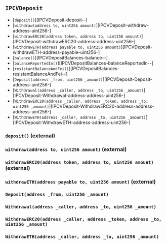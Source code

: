 ## <span id="IPCVDeposit"></span> `IPCVDeposit`



- [`deposit()`][IPCVDeposit-deposit--]
- [`withdraw(address to, uint256 amount)`][IPCVDeposit-withdraw-address-uint256-]
- [`withdrawERC20(address token, address to, uint256 amount)`][IPCVDeposit-withdrawERC20-address-address-uint256-]
- [`withdrawETH(address payable to, uint256 amount)`][IPCVDeposit-withdrawETH-address-payable-uint256-]
- [`balance()`][IPCVDepositBalances-balance--]
- [`balanceReportedIn()`][IPCVDepositBalances-balanceReportedIn--]
- [`resistantBalanceAndFei()`][IPCVDepositBalances-resistantBalanceAndFei--]
- [`Deposit(address _from, uint256 _amount)`][IPCVDeposit-Deposit-address-uint256-]
- [`Withdrawal(address _caller, address _to, uint256 _amount)`][IPCVDeposit-Withdrawal-address-address-uint256-]
- [`WithdrawERC20(address _caller, address _token, address _to, uint256 _amount)`][IPCVDeposit-WithdrawERC20-address-address-address-uint256-]
- [`WithdrawETH(address _caller, address _to, uint256 _amount)`][IPCVDeposit-WithdrawETH-address-address-uint256-]
### <span id="IPCVDeposit-deposit--"></span> `deposit()` (external)



### <span id="IPCVDeposit-withdraw-address-uint256-"></span> `withdraw(address to, uint256 amount)` (external)



### <span id="IPCVDeposit-withdrawERC20-address-address-uint256-"></span> `withdrawERC20(address token, address to, uint256 amount)` (external)



### <span id="IPCVDeposit-withdrawETH-address-payable-uint256-"></span> `withdrawETH(address payable to, uint256 amount)` (external)



### <span id="IPCVDeposit-Deposit-address-uint256-"></span> `Deposit(address _from, uint256 _amount)`



### <span id="IPCVDeposit-Withdrawal-address-address-uint256-"></span> `Withdrawal(address _caller, address _to, uint256 _amount)`



### <span id="IPCVDeposit-WithdrawERC20-address-address-address-uint256-"></span> `WithdrawERC20(address _caller, address _token, address _to, uint256 _amount)`



### <span id="IPCVDeposit-WithdrawETH-address-address-uint256-"></span> `WithdrawETH(address _caller, address _to, uint256 _amount)`



